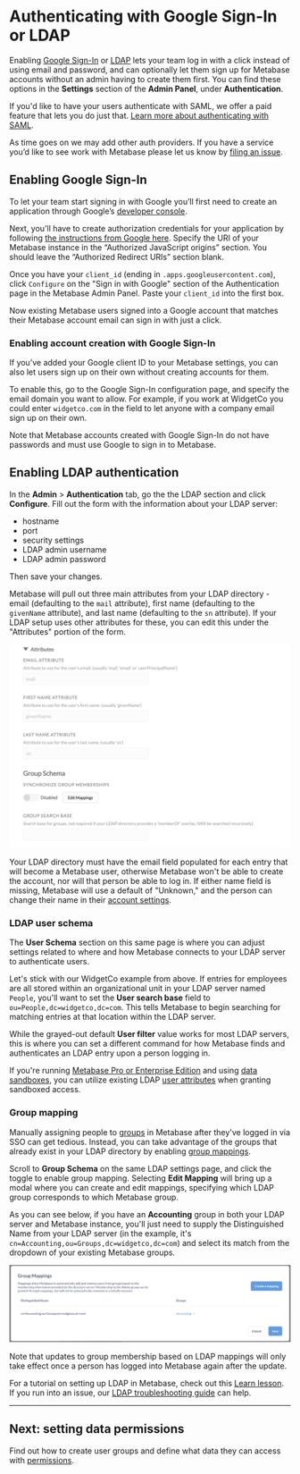 # Authenticating with Google Sign-In or LDAP

Enabling [Google Sign-In](#enabling-google-sign-in) or [LDAP](#enabling-ldap-authentication) lets your team log in with a click instead of using email and password, and can optionally let them sign up for Metabase accounts without an admin having to create them first. You can find these options in the **Settings** section of the **Admin Panel**, under **Authentication**.

If you'd like to have your users authenticate with SAML, we offer a paid feature that lets you do just that. [Learn more about authenticating with SAML](../enterprise-guide/authenticating-with-saml.md).

As time goes on we may add other auth providers. If you have a service you’d like to see work with Metabase please let us know by [filing an issue](http://github.com/metabase/metabase/issues/new).

## Enabling Google Sign-In

To let your team start signing in with Google you’ll first need to create an application through Google’s [developer console](https://console.developers.google.com/projectselector2/apis/library).

Next, you'll have to create authorization credentials for your application by following [the instructions from Google here](https://developers.google.com/identity/sign-in/web/sign-in#create_authorization_credentials). Specify the URI of your Metabase instance in the “Authorized JavaScript origins” section. You should leave the “Authorized Redirect URIs” section blank.

Once you have your `client_id` (ending in `.apps.googleusercontent.com`), click `Configure` on the "Sign in with Google" section of the Authentication page in the Metabase Admin Panel. Paste your `client_id` into the first box.

Now existing Metabase users signed into a Google account that matches their Metabase account email can sign in with just a click.

###  Enabling account creation with Google Sign-In

If you’ve added your Google client ID to your Metabase settings, you can also let users sign up on their own without creating accounts for them.

To enable this, go to the Google Sign-In configuration page, and specify the email domain you want to allow. For example, if you work at WidgetCo you could enter `widgetco.com` in the field to let anyone with a company email sign up on their own.

Note that Metabase accounts created with Google Sign-In do not have passwords and must use Google to sign in to Metabase.

## Enabling LDAP authentication


In the **Admin** > **Authentication** tab, go the the LDAP section and click **Configure**. Fill out the form with the information about your LDAP server:

- hostname
- port
- security settings
- LDAP admin username
- LDAP admin password

Then save your changes.

Metabase will pull out three main attributes from your LDAP directory - email (defaulting to the `mail` attribute), first name (defaulting to the `givenName` attribute), and last name (defaulting to the `sn` attribute). If your LDAP setup uses other attributes for these, you can edit this under the "Attributes" portion of the form.

![Attributes](./images/ldap-attributes.png)

Your LDAP directory must have the email field populated for each entry that will become a Metabase user, otherwise Metabase won't be able to create the account, nor will that person be able to log in. If either name field is missing, Metabase will use a default of "Unknown," and the person can change their name in their [account settings](../users-guide/account-settings.md).

### LDAP user schema

The **User Schema** section on this same page is where you can adjust settings related to where and how Metabase connects to your LDAP server to authenticate users.

Let's stick with our WidgetCo example from above. If  entries for employees are all stored within an organizational unit in your LDAP server named `People`, you'll want to set the **User search base** field to `ou=People,dc=widgetco,dc=com`. This tells Metabase to begin searching for matching entries at that location within the LDAP server.

While the grayed-out default **User filter** value works for most LDAP servers, this is where you can set a different command for how Metabase finds and authenticates an LDAP entry upon a person logging in.

If you're running [Metabase Pro or Enterprise Edition](https://www.metabase.com/pricing) and using [data sandboxes](../enterprise-guide/data-sandboxes.md), you can utilize existing LDAP [user attributes](../enterprise-guide/data-sandboxes.html#getting-user-attributes) when granting sandboxed access.

### Group mapping

Manually assigning people to [groups](05-setting-permissions.html#groups) in Metabase after they've logged in via SSO can get tedious. Instead, you can take advantage of the groups that already exist in your LDAP directory by enabling [group mappings](/learn/permissions/ldap-auth-access-control.html#group-management). 

Scroll to **Group Schema** on the same LDAP settings page, and click the toggle to enable group mapping. Selecting **Edit Mapping** will bring up a modal where you can create and edit mappings, specifying which LDAP group corresponds to which Metabase group.

As you can see below, if you have an **Accounting** group in both your LDAP server and Metabase instance, you'll just need to supply the Distinguished Name from your LDAP server (in the example, it's `cn=Accounting,ou=Groups,dc=widgetco,dc=com`) and select its match from the dropdown of your existing Metabase groups.

![Group Mapping](images/ldap-group-mapping.png)

Note that updates to group membership based on LDAP mappings will only take effect once a person has logged into Metabase again after the update.

For a tutorial on setting up LDAP in Metabase, check out this [Learn lesson](/learn/permissions/ldap-auth-access-control.html). If you run into an issue, our [LDAP troubleshooting guide](../troubleshooting-guide/ldap.md) can help.

---

## Next: setting data permissions
Find out how to create user groups and define what data they can access with [permissions](05-setting-permissions.md).
